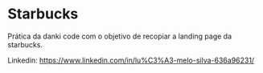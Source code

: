 # Starbucks
 Prática da danki code com o objetivo de recopiar a landing page da starbucks. 

Linkedin: https://www.linkedin.com/in/lu%C3%A3-melo-silva-636a96231/
